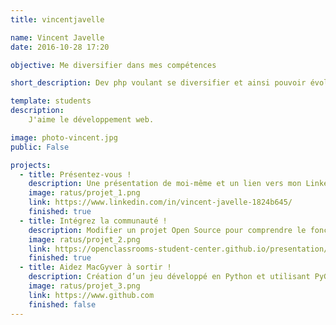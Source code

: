 ```yaml
---
title: vincentjavelle

name: Vincent Javelle
date: 2016-10-28 17:20

objective: Me diversifier dans mes compétences

short_description: Dev php voulant se diversifier et ainsi pouvoir évoluer dans sa carrière.

template: students
description:
    J'aime le développement web.

image: photo-vincent.jpg
public: False

projects:
  - title: Présentez-vous !
    description: Une présentation de moi-même et un lien vers mon LinkedIn.
    image: ratus/projet_1.png
    link: https://www.linkedin.com/in/vincent-javelle-1824b645/
    finished: true
  - title: Intégrez la communauté !
    description: Modifier un projet Open Source pour comprendre le fonctionnement de Git, de Github et des pull requests.
    image: ratus/projet_2.png
    link: https://openclassrooms-student-center.github.io/presentation/students/vincentjavelle.html
    finished: true
  - title: Aidez MacGyver à sortir !
    description: Création d’un jeu développé en Python et utilisant PyGame.
    image: ratus/projet_3.png
    link: https://www.github.com
    finished: false
---
```

